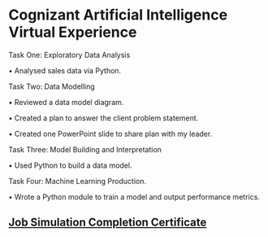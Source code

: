 # Cognizant Artificial Intelligence Virtual Experience


Task One: Exploratory Data Analysis



•	Analysed sales data via Python.



Task Two: Data Modelling

•	Reviewed a data model diagram.

•	Created a plan to answer the client problem statement.

•	Created one PowerPoint slide to share plan with my leader.

Task Three: Model Building and Interpretation

•	Used Python to build a data model.

Task Four: Machine Learning Production.

•	Wrote a Python module to train a model and output performance metrics.

## [Job Simulation Completion Certificate](https://github.com/sen1997susmit/AI-Cognizant-Virtual-Internship/blob/main/Cognizant%20AI.pdf)

